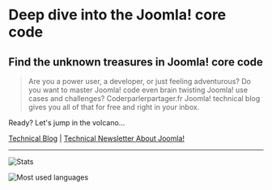 # Deep dive into the Joomla! core code

## Find the unknown treasures in Joomla! core code

> Are you a power user, a developer, or just feeling adventurous?
> Do you want to master Joomla! code even brain twisting Joomla! use cases and challenges?
> Coderparlerpartager.fr Joomla! technical blog gives you all of that for free and right in your inbox.

Ready? Let's jump in the volcano...

[Technical Blog](https://coderparlerpartager.fr/en/blog-joomla-specialist)     |     [Technical Newsletter About Joomla!](https://coderparlerpartager.fr/en/get-newsletter)

-----------------------------------------------------


![Stats](https://github-readme-stats.vercel.app/api?username=alexandreelise&show_icons=true&theme=radical&count_private=true)

![Most used languages](https://github-readme-stats.vercel.app/api/top-langs/?username=alexandreelise)

